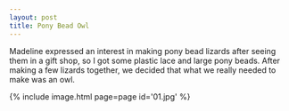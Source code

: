 ```yaml
---
layout: post
title: Pony Bead Owl
---
```

Madeline expressed an interest in making pony bead lizards after seeing them in
a gift shop, so I got some plastic lace and large pony beads. After making a few
lizards together, we decided that what we really needed to make was an owl.

{% include image.html page=page id='01.jpg' %}
